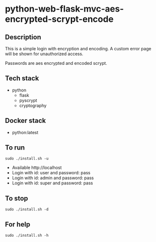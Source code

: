 # python-web-flask-mvc-aes-encrypted-scrypt-encode

## Description
This is a simple login with
encryption and encoding. A custom error
page will be shown for unauthorized
access.

Passwords are aes encrypted and encoded scrypt.

## Tech stack
- python
  - flask
  - pyscrypt
  - cryptography

## Docker stack
- python:latest

## To run
`sudo ./install.sh -u`
- Available http://localhost
- Login with id: user and password: pass
- Login with id: admin and password: pass
- Login with id: super and password: pass

## To stop
`sudo ./install.sh -d`

## For help
`sudo ./install.sh -h`
